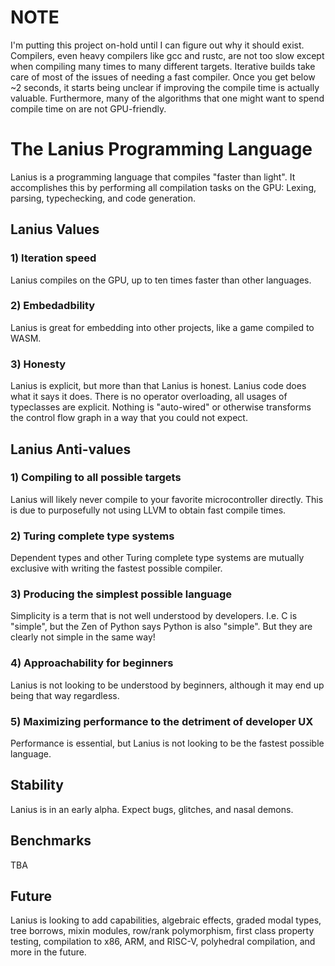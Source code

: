 # NOTE

I'm putting this project on-hold until I can figure out why it should exist. Compilers, even heavy compilers like gcc and rustc, are not too slow except when compiling many times to many different targets. Iterative builds take care of most of the issues of needing a fast compiler. Once you get below ~2 seconds, it starts being unclear if improving the compile time is actually valuable. Furthermore, many of the algorithms that one might want to spend compile time on are not GPU-friendly.

# The Lanius Programming Language

Lanius is a programming language that compiles "faster than light". It accomplishes this by performing all compilation tasks on the GPU: Lexing, parsing, typechecking, and code generation.

## Lanius Values

### 1) Iteration speed
Lanius compiles on the GPU, up to ten times faster than other languages.

### 2) Embedadbility
Lanius is great for embedding into other projects, like a game compiled to WASM.

### 3) Honesty
Lanius is explicit, but more than that Lanius is honest. Lanius code does what it says it does. There is no operator overloading, all usages of typeclasses are explicit. Nothing is "auto-wired" or otherwise transforms the control flow graph in a way that you could not expect.

## Lanius Anti-values

### 1) Compiling to all possible targets
Lanius will likely never compile to your favorite microcontroller directly. This is due to purposefully not using LLVM to obtain fast compile times.

### 2) Turing complete type systems
Dependent types and other Turing complete type systems are mutually exclusive with writing the fastest possible compiler.

### 3) Producing the simplest possible language
Simplicity is a term that is not well understood by developers. I.e. C is "simple", but the Zen of Python says Python is also "simple". But they are clearly not simple in the same way!

### 4) Approachability for beginners
Lanius is not looking to be understood by beginners, although it may end up being that way regardless.

### 5) Maximizing performance to the detriment of developer UX
Performance is essential, but Lanius is not looking to be the fastest possible language.

## Stability

Lanius is in an early alpha. Expect bugs, glitches, and nasal demons.

## Benchmarks

TBA

## Future

Lanius is looking to add capabilities, algebraic effects, graded modal types, tree borrows, mixin modules, row/rank polymorphism, first class property testing, compilation to x86, ARM, and RISC-V, polyhedral compilation, and more in the future.
